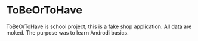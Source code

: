 # ToBeOrToHave

  ToBeOrToHave is school project, this is a fake shop application. All data are moked. The purpose was to learn Androdi basics.
